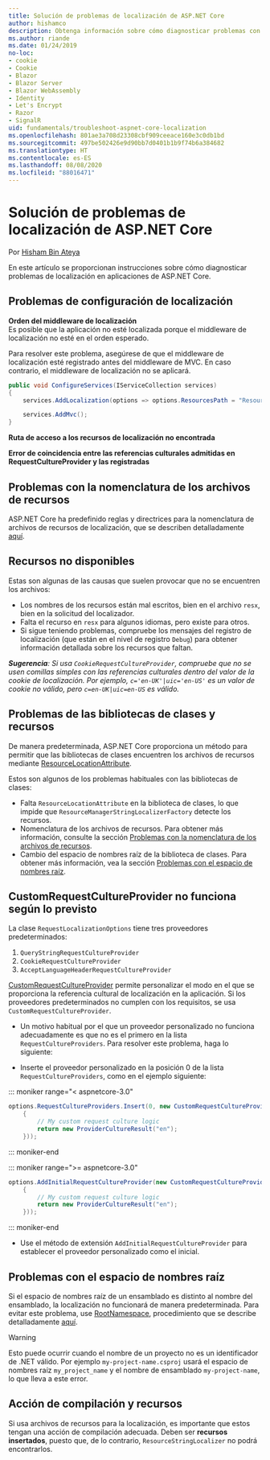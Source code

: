 ```yaml
---
title: Solución de problemas de localización de ASP.NET Core
author: hishamco
description: Obtenga información sobre cómo diagnosticar problemas con la localización en aplicaciones de ASP.NET Core.
ms.author: riande
ms.date: 01/24/2019
no-loc:
- cookie
- Cookie
- Blazor
- Blazor Server
- Blazor WebAssembly
- Identity
- Let's Encrypt
- Razor
- SignalR
uid: fundamentals/troubleshoot-aspnet-core-localization
ms.openlocfilehash: 801ae3a708d23308cbf909ceeace160e3c0db1bd
ms.sourcegitcommit: 497be502426e9d90bb7d0401b1b9f74b6a384682
ms.translationtype: HT
ms.contentlocale: es-ES
ms.lasthandoff: 08/08/2020
ms.locfileid: "88016471"
---
```

# <a name="troubleshoot-aspnet-core-localization"></a>Solución de problemas de localización de ASP.NET Core

Por [Hisham Bin Ateya](https://github.com/hishamco)

En este artículo se proporcionan instrucciones sobre cómo diagnosticar problemas de localización en aplicaciones de ASP.NET Core.

## <a name="localization-configuration-issues"></a>Problemas de configuración de localización

**Orden del middleware de localización**  
Es posible que la aplicación no esté localizada porque el middleware de localización no esté en el orden esperado.

Para resolver este problema, asegúrese de que el middleware de localización esté registrado antes del middleware de MVC. En caso contrario, el middleware de localización no se aplicará.

```csharp
public void ConfigureServices(IServiceCollection services)
{
    services.AddLocalization(options => options.ResourcesPath = "Resources");

    services.AddMvc();
}
```

**Ruta de acceso a los recursos de localización no encontrada**

**Error de coincidencia entre las referencias culturales admitidas en RequestCultureProvider y las registradas**  

## <a name="resource-file-naming-issues"></a>Problemas con la nomenclatura de los archivos de recursos

ASP.NET Core ha predefinido reglas y directrices para la nomenclatura de archivos de recursos de localización, que se describen detalladamente [aquí](xref:fundamentals/localization?view=aspnetcore-2.2#resource-file-naming).

## <a name="missing-resources"></a>Recursos no disponibles

Estas son algunas de las causas que suelen provocar que no se encuentren los archivos:

- Los nombres de los recursos están mal escritos, bien en el archivo `resx`, bien en la solicitud del localizador.
- Falta el recurso en `resx` para algunos idiomas, pero existe para otros.
- Si sigue teniendo problemas, compruebe los mensajes del registro de localización (que están en el nivel de registro `Debug`) para obtener información detallada sobre los recursos que faltan.

_**Sugerencia**: Si usa `CookieRequestCultureProvider`, compruebe que no se usen comillas simples con las referencias culturales dentro del valor de la cookie de localización. Por ejemplo, `c='en-UK'|uic='en-US'` es un valor de cookie no válido, pero `c=en-UK|uic=en-US` es válido._

## <a name="resources--class-libraries-issues"></a>Problemas de las bibliotecas de clases y recursos

De manera predeterminada, ASP.NET Core proporciona un método para permitir que las bibliotecas de clases encuentren los archivos de recursos mediante [ResourceLocationAttribute](/dotnet/api/microsoft.extensions.localization.resourcelocationattribute?view=aspnetcore-2.1).

Estos son algunos de los problemas habituales con las bibliotecas de clases:
- Falta `ResourceLocationAttribute` en la biblioteca de clases, lo que impide que `ResourceManagerStringLocalizerFactory` detecte los recursos.
- Nomenclatura de los archivos de recursos. Para obtener más información, consulte la sección [Problemas con la nomenclatura de los archivos de recursos](#resource-file-naming-issues).
- Cambio del espacio de nombres raíz de la biblioteca de clases. Para obtener más información, vea la sección [Problemas con el espacio de nombres raíz](#root-namespace-issues).

## <a name="customrequestcultureprovider-doesnt-work-as-expected"></a>CustomRequestCultureProvider no funciona según lo previsto

La clase `RequestLocalizationOptions` tiene tres proveedores predeterminados:

1. `QueryStringRequestCultureProvider`
2. `CookieRequestCultureProvider`
3. `AcceptLanguageHeaderRequestCultureProvider`

[CustomRequestCultureProvider](/dotnet/api/microsoft.aspnetcore.localization.customrequestcultureprovider?view=aspnetcore-2.1) permite personalizar el modo en el que se proporciona la referencia cultural de localización en la aplicación. Si los proveedores predeterminados no cumplen con los requisitos, se usa `CustomRequestCultureProvider`.

- Un motivo habitual por el que un proveedor personalizado no funciona adecuadamente es que no es el primero en la lista `RequestCultureProviders`. Para resolver este problema, haga lo siguiente:

- Inserte el proveedor personalizado en la posición 0 de la lista `RequestCultureProviders`, como en el ejemplo siguiente:

::: moniker range="< aspnetcore-3.0"
```csharp
options.RequestCultureProviders.Insert(0, new CustomRequestCultureProvider(async context =>
    {
        // My custom request culture logic
        return new ProviderCultureResult("en");
    }));
```
::: moniker-end

::: moniker range=">= aspnetcore-3.0"
```csharp
options.AddInitialRequestCultureProvider(new CustomRequestCultureProvider(async context =>
    {
        // My custom request culture logic
        return new ProviderCultureResult("en");
    }));
```
::: moniker-end

- Use el método de extensión `AddInitialRequestCultureProvider` para establecer el proveedor personalizado como el inicial.

## <a name="root-namespace-issues"></a>Problemas con el espacio de nombres raíz

Si el espacio de nombres raíz de un ensamblado es distinto al nombre del ensamblado, la localización no funcionará de manera predeterminada. Para evitar este problema, use [RootNamespace](/dotnet/api/microsoft.extensions.localization.rootnamespaceattribute?view=aspnetcore-2.1), procedimiento que se describe detalladamente [aquí](xref:fundamentals/localization?view=aspnetcore-2.2#resource-file-naming).

> [!WARNING]
> Esto puede ocurrir cuando el nombre de un proyecto no es un identificador de .NET válido. Por ejemplo `my-project-name.csproj` usará el espacio de nombres raíz `my_project_name` y el nombre de ensamblado `my-project-name`, lo que lleva a este error. 

## <a name="resources--build-action"></a>Acción de compilación y recursos

Si usa archivos de recursos para la localización, es importante que estos tengan una acción de compilación adecuada. Deben ser **recursos insertados**, puesto que, de lo contrario, `ResourceStringLocalizer` no podrá encontrarlos.
